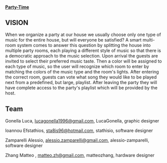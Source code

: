 #### [Party-Time](https://ami-2018.github.io/Party-Time/index.html)

## VISION

When we organize a party at our house we usually choose only one type of music for the entire house, but will everyone be satisfied? A smart multi-room system comes to answer this question by splitting the house into multiple party rooms, each playing a different style of music so that there is a democratic approach to the music selection. 
Upon arrival the guests are invited to select their preferred music taste. Then a color will be assigned to each type of music, so the user will recognize which room to enter by matching the colors of the music type and the room's lights. After entering the correct room, guests can vote what song they would like to be played next from a predefined, but large, playlist. After leaving the party they will have complete access to the party's playlist which will be provided by the host.

## Team

Gonella Luca, lucagonella1996@gmail.com, LucaGonella, graphic designer

Ioannou Efstathios, sta8is96@hotmail.com, stathisio, software designer

Zamparelli Alessio, alessio.zamparelli@gmail.com, alessio-zamparelli, software designer

Zhang Matteo , matteo.zh@gmail.com, matteozhang, hardware designer
